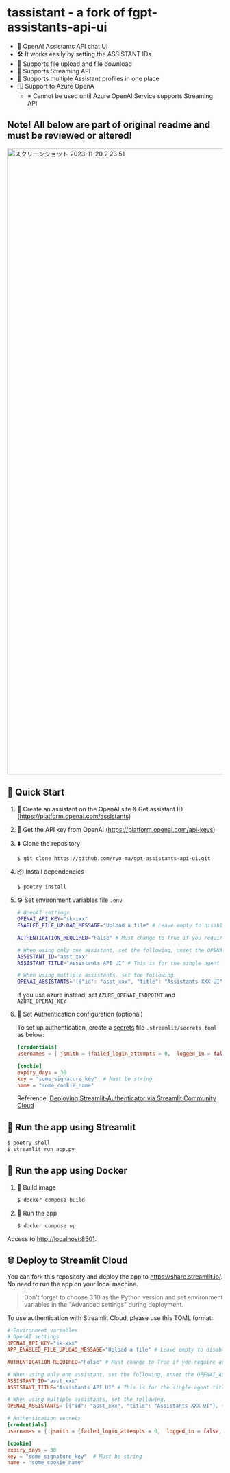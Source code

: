 
# tassistant - a fork of fgpt-assistants-api-ui


* 💬 OpenAI Assistants API chat UI
* 🛠️ It works easily by setting the ASSISTANT IDs
* 📁 Supports file upload and file download
* 🏃 Supports Streaming API
* 👥 Supports multiple Assistant profiles in one place
* 🪟 Support to Azure OpenA
  * ※ Cannot be used until Azure OpenAI Service supports Streaming API

## Note! All below are part of original readme and must be reviewed or altered!


<img width="1459" alt="スクリーンショット 2023-11-20 2 23 51" src="https://github.com/ryo-ma/gpt-assistants-api-ui/assets/6661165/5c288d51-196a-4919-bc4d-dc508146f58a">

## 🌟 Quick Start

1. 👤 Create an assistant on the OpenAI site & Get assistant ID (https://platform.openai.com/assistants)
2. 🔑 Get the API key from OpenAI (https://platform.openai.com/api-keys)
3. ⬇️ Clone the repository

    ```bash
    $ git clone https://github.com/ryo-ma/gpt-assistants-api-ui.git
    ```

4. 📦 Install dependencies

    ```bash
    $ poetry install
    ```

5. ⚙️ Set environment variables file `.env`

    ```bash
    # OpenAI settings
    OPENAI_API_KEY="sk-xxx"
    ENABLED_FILE_UPLOAD_MESSAGE="Upload a file" # Leave empty to disable

    AUTHENTICATION_REQUIRED="False" # Must change to True if you require authentication

    # When using only one assistant, set the following, unset the OPENAI_ASSISTANTS variable.
    ASSISTANT_ID="asst_xxx"
    ASSISTANT_TITLE="Assistants API UI" # This is for the single agent title

    # When using multiple assistants, set the following.
    OPENAI_ASSISTANTS='[{"id": "asst_xxx", "title": "Assistants XXX UI"}, {"id": "asst_yyy", "title": "Assistants YYY UI"}]'
    ```
    If you use azure instead, set `AZURE_OPENAI_ENDPOINT` and `AZURE_OPENAI_KEY`

6. 🔑 Set Authentication configuration (optional)

    To set up authentication, create a [secrets](https://docs.streamlit.io/deploy/streamlit-community-cloud/deploy-your-app/secrets-management) file `.streamlit/secrets.toml`  as below:

    ```toml
    [credentials]
    usernames = { jsmith = {failed_login_attempts = 0,  logged_in = false, name = "John Smith", password = "abc"}, rbriggs = {failed_login_attempts = 0,  logged_in = false, name = "R Briggs", password = "abc"}}

    [cookie]
    expiry_days = 30
    key = "some_signature_key"  # Must be string
    name = "some_cookie_name"
    ```
    Reference:  [Deploying Streamlit-Authenticator via Streamlit Community Cloud](https://discuss.streamlit.io/t/deploying-streamlit-authenticator-via-streamlit-community-cloud/39085)

## 🏃‍️ Run the app using Streamlit


```bash
$ poetry shell
$ streamlit run app.py
```

## 🐳 Run the app using Docker

1. 💽 Build image

    ```bash
    $ docker compose build
    ```

2. 🏃‍️ Run the app

    ```bash
    $ docker compose up
    ```
Access to [http://localhost:8501](http://localhost:8501).

## 🌐 Deploy to Streamlit Cloud
You can fork this repository and deploy the app to https://share.streamlit.io/. No need to run the app on your local machine.

> Don't forget to choose 3.10 as the Python version and set environment variables in the "Advanced settings" during deployment.

To use authentication with Streamlit Cloud, please use this TOML format:

```toml
# Environment variables
# OpenAI settings
OPENAI_API_KEY="sk-xxx"
APP_ENABLED_FILE_UPLOAD_MESSAGE="Upload a file" # Leave empty to disable

AUTHENTICATION_REQUIRED="False" # Must change to True if you require authentication

# When using only one assistant, set the following, unset the OPENAI_ASSISTANTS variable.
ASSISTANT_ID="asst_xxx"
ASSISTANT_TITLE="Assistants API UI" # This is for the single agent title

# When using multiple assistants, set the following.
OPENAI_ASSISTANTS='[{"id": "asst_xxx", "title": "Assistants XXX UI"}, {"id": "asst_yyy", "title": "Assistants YYY UI"}]'

# Authentication secrets
[credentials]
usernames = { jsmith = {failed_login_attempts = 0,  logged_in = false, name = "John Smith", password = "abc"}, rbriggs = {failed_login_attempts = 0,  logged_in = false, name = "R Briggs", password = "abc"}}

[cookie]
expiry_days = 30
key = "some_signature_key"  # Must be string
name = "some_cookie_name"
```
